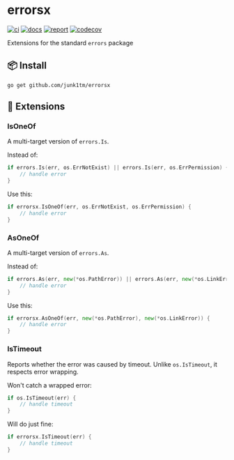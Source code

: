 # errorsx

[![ci](https://github.com/junk1tm/errorsx/actions/workflows/go.yml/badge.svg)](https://github.com/junk1tm/errorsx/actions/workflows/go.yml)
[![docs](https://pkg.go.dev/badge/github.com/junk1tm/errorsx.svg)](https://pkg.go.dev/github.com/junk1tm/errorsx)
[![report](https://goreportcard.com/badge/github.com/junk1tm/errorsx)](https://goreportcard.com/report/github.com/junk1tm/errorsx)
[![codecov](https://codecov.io/gh/junk1tm/errorsx/branch/main/graph/badge.svg)](https://codecov.io/gh/junk1tm/errorsx)

Extensions for the standard `errors` package

## 📦 Install

```shell
go get github.com/junk1tm/errorsx
```

## 🧩 Extensions

### IsOneOf

A multi-target version of `errors.Is`.

Instead of:

```go
if errors.Is(err, os.ErrNotExist) || errors.Is(err, os.ErrPermission) {
	// handle error
}
```

Use this:

```go
if errorsx.IsOneOf(err, os.ErrNotExist, os.ErrPermission) {
	// handle error
}
```

### AsOneOf

A multi-target version of `errors.As`.

Instead of:

```go
if errors.As(err, new(*os.PathError)) || errors.As(err, new(*os.LinkError)) {
	// handle error
}
```

Use this:

```go
if errorsx.AsOneOf(err, new(*os.PathError), new(*os.LinkError)) {
	// handle error
}
```

### IsTimeout

Reports whether the error was caused by timeout. Unlike `os.IsTimeout`, it
respects error wrapping.

Won't catch a wrapped error:

```go
if os.IsTimeout(err) {
	// handle timeout
}
```

Will do just fine:

```go
if errorsx.IsTimeout(err) {
	// handle timeout
}
```
